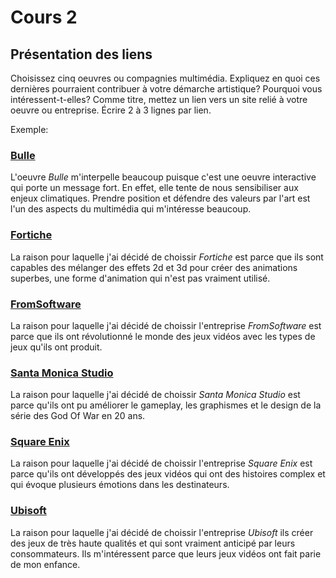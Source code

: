 # Cours 2
## Présentation des liens
Choisissez cinq oeuvres ou compagnies multimédia. Expliquez en quoi ces dernières pourraient contribuer à votre démarche artistique? Pourquoi vous intéressent-t-elles? Comme titre, mettez un lien vers un site relié à votre oeuvre ou entreprise. Écrire 2 à 3 lignes par lien.

Exemple: 
### [Bulle](https://www.onf.ca/interactif/bulle/) 
L'oeuvre *Bulle* m'interpelle beaucoup puisque c'est une oeuvre interactive qui porte un message fort. En effet, elle tente de nous sensibiliser aux enjeux climatiques. Prendre position et défendre des valeurs par l'art est l'un des aspects du multimédia qui m'intéresse beaucoup. 

### [Fortiche]( https://www.forticheprod.com/)
La raison pour laquelle j'ai décidé de choissir *Fortiche* est parce que ils sont capables des mélanger des effets 2d et 3d pour créer des animations superbes, une forme d'animation qui n'est pas vraiment utilisé. 

### [FromSoftware](https://www.fromsoftware.jp/ww/index.html) 
La raison pour laquelle j'ai décidé de choissir l'entreprise *FromSoftware* est parce que ils ont révolutionné le monde des jeux vidéos avec les types de jeux qu'ils ont produit. 

### [Santa Monica Studio](https://sms.playstation.com/)
La raison pour laquelle j'ai décidé de choissir *Santa Monica Studio* est parce qu'ils ont pu améliorer le gameplay, les graphismes et le design de la série des God Of War en 20 ans.

### [Square Enix](https://www.square-enix-games.com/fr_FR/home)
La raison pour laquelle j'ai décidé de choissir l'entreprise *Square Enix* est parce qu'ils ont développés des jeux vidéos qui ont des histoires complex et qui évoque plusieurs émotions dans les destinateurs.

### [Ubisoft](https://www.ubisoft.com/fr-ca/) 
La raison pour laquelle j'ai décidé de choissir l'entreprise *Ubisoft* ils créer des jeux de très haute qualités et qui sont vraiment anticipé par leurs consommateurs. Ils m'intéressent parce que leurs jeux vidéos ont fait parie de mon enfance.


